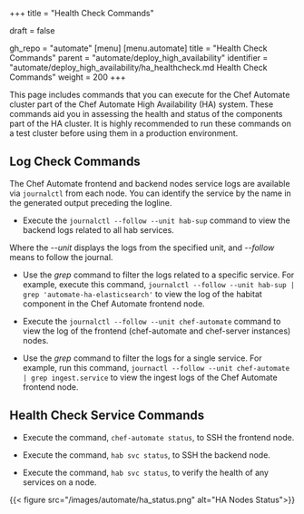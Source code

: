 +++
title = "Health Check Commands"

draft = false

gh_repo = "automate"
[menu]
  [menu.automate]
    title = "Health Check Commands"
    parent = "automate/deploy_high_availability"
    identifier = "automate/deploy_high_availability/ha_healthcheck.md Health Check Commands"
    weight = 200
+++

This page includes commands that you can execute for the Chef Automate cluster part of the Chef Automate High Availability (HA) system. These commands aid you in assessing the health and status of the components part of the HA cluster. It is highly recommended to run these commands on a test cluster before using them in a production environment.

## Log Check Commands

The Chef Automate frontend and backend nodes service logs are available via `journalctl` from each node. You can identify the service by the name in the generated output preceding the logline.

- Execute the `journalctl --follow --unit hab-sup` command to view the backend logs related to all hab services.

Where the *--unit* displays the logs from the specified unit, and *--follow* means to follow the journal.

- Use the *grep* command to filter the logs related to a specific service. For example, execute this command, `journalctl --follow --unit hab-sup | grep 'automate-ha-elasticsearch'` to view the log of the habitat component in the Chef Automate frontend node.

- Execute the `journalctl --follow --unit chef-automate` command to view the log of the frontend (chef-automate and chef-server instances) nodes.

- Use the *grep* command to filter the logs for a single service. For example, run this command, `journactl --follow --unit chef-automate | grep ingest.service` to view the ingest logs of the Chef Automate frontend node.

## Health Check Service Commands

- Execute the command, `chef-automate status`, to SSH the frontend node.

- Execute the command, `hab svc status`, to SSH the backend node.

- Execute the command, `hab svc status`, to verify the health of any services on a node.

 {{< figure src="/images/automate/ha_status.png" alt="HA Nodes Status">}}
